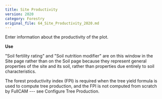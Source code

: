 ```yaml
---
title: Site Productivity
version: 2020
category: Forestry
original_file: 64_Site_Productivity_2020.md
---
```


Enter information about the productivity of the plot.

**Use**

"Soil fertility rating" and "Soil nutrition modifier" are on this window
in the Site page rather than on the Soil
page because they represent general properties of the site and its soil,
rather than properties due entirely to soil characteristics.

The forest productivity index (FPI) is required when the tree yield
formula is used to compute tree production, and the FPI is not computed
from scratch by FullCAM --- see Configure Tree
Production.
